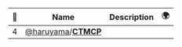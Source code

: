 |:star2: | Name | Description | 🌍|
|---|---|---|---|
|4|[@haruyama](https://github.com/haruyama)/[**CTMCP**](https://github.com/haruyama/CTMCP)|||

